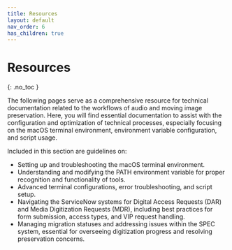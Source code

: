 ```yaml
---
title: Resources
layout: default
nav_order: 6
has_children: true
---
```


# Resources
{: .no_toc }

The following pages serve as a comprehensive resource for technical documentation related to the workflows of audio and moving image preservation. Here, you will find essential documentation to assist with the configuration and optimization of technical processes, especially focusing on the macOS terminal environment, environment variable configuration, and script usage.

Included in this section are guidelines on:

* Setting up and troubleshooting the macOS terminal environment.
* Understanding and modifying the PATH environment variable for proper recognition and functionality of tools.
* Advanced terminal configurations, error troubleshooting, and script setup.
* Navigating the ServiceNow systems for Digital Access Requests (DAR) and Media Digitization Requests (MDR), including best practices for form submission, access types, and VIP request handling.
* Managing migration statuses and addressing issues within the SPEC system, essential for overseeing digitization progress and resolving preservation concerns.

